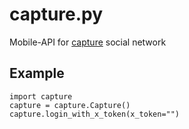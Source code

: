 # capture.py
Mobile-API for [capture](https://play.google.com/store/apps/details?id=com.capture.tech) social network

## Example
```python3
import capture
capture = capture.Capture()
capture.login_with_x_token(x_token="")
```
